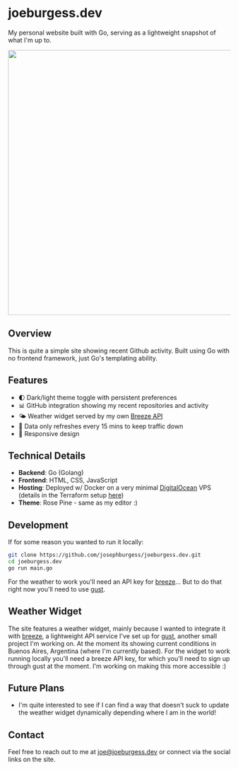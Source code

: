 # joeburgess.dev

My personal website built with Go, serving as a lightweight snapshot of what I'm up to.

<p align="center">
    <img src="https://utfs.io/f/rTP6bTd9GhW2vtyxGPjX4zSl8t9kHTyEbJ1qFs7rfdVaLjIx" width="600" />
</p>

## Overview

This is quite a simple site showing recent Github activity. Built using Go with no frontend framework, just Go's templating ability.

## Features

- 🌓 Dark/light theme toggle with persistent preferences
- 📊 GitHub integration showing my recent repositories and activity
- 🌤️ Weather widget served by my own [Breeze API](https://github.com/josephburgess/breeze)
- 🔄 Data only refreshes every 15 mins to keep traffic down
- 📱 Responsive design

## Technical Details

- **Backend**: Go (Golang)
- **Frontend**: HTML, CSS, JavaScript
- **Hosting**: Deployed w/ Docker on a very minimal [DigitalOcean](https://www.digitalocean.com/) VPS (details in the Terraform setup [here](https://github.com/josephburgess/backstage))
- **Theme**: Rose Pine - same as my editor :)

## Development

If for some reason you wanted to run it locally:

```bash
git clone https://github.com/josephburgess/joeburgess.dev.git
cd joeburgess.dev
go run main.go
```

For the weather to work you'll need an API key for [breeze](https://github.com/josephburgess/breeze)... But to do that right now you'll need to use [gust](http://github.com/josephburgess/gust).

## Weather Widget

The site features a weather widget, mainly because I wanted to integrate it with [breeze](https://github.com/josephburgess/breeze), a lightweight API service I've set up for [gust](http://github.com/josephburgess/gust), another small project I'm working on. At the moment its showing current conditions in Buenos Aires, Argentina (where I'm currently based). For the widget to work running locally you'll need a breeze API key, for which you'll need to sign up through gust at the moment. I'm working on making this more accessible :)

## Future Plans

- I'm quite interested to see if I can find a way that doesn't suck to update the weather widget dynamically depending where I am in the world!

## Contact

Feel free to reach out to me at joe@joeburgess.dev or connect via the social links on the site.
